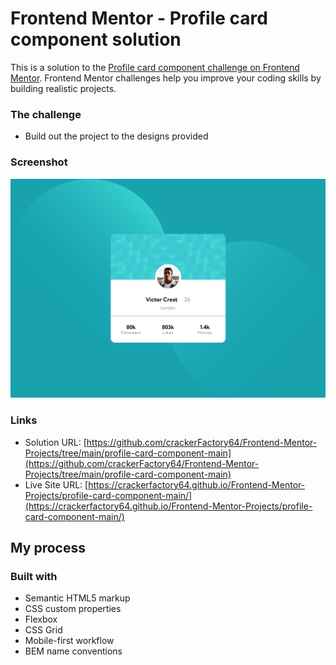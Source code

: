 # Frontend Mentor - Profile card component solution

This is a solution to the [Profile card component challenge on Frontend Mentor](https://www.frontendmentor.io/challenges/profile-card-component-cfArpWshJ). Frontend Mentor challenges help you improve your coding skills by building realistic projects.

### The challenge

- Build out the project to the designs provided

### Screenshot

![](./screenshot.png)

### Links

- Solution URL: [https://github.com/crackerFactory64/Frontend-Mentor-Projects/tree/main/profile-card-component-main](https://github.com/crackerFactory64/Frontend-Mentor-Projects/tree/main/profile-card-component-main)
- Live Site URL: [https://crackerfactory64.github.io/Frontend-Mentor-Projects/profile-card-component-main/](https://crackerfactory64.github.io/Frontend-Mentor-Projects/profile-card-component-main/)

## My process

### Built with

- Semantic HTML5 markup
- CSS custom properties
- Flexbox
- CSS Grid
- Mobile-first workflow
- BEM name conventions
